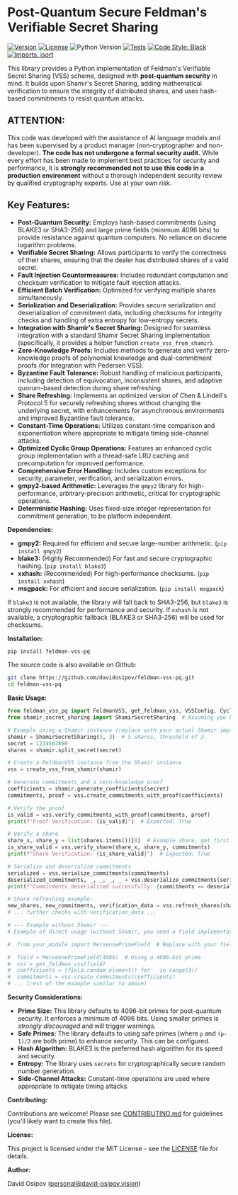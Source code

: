 # Post-Quantum Secure Feldman's Verifiable Secret Sharing

[![Version](https://img.shields.io/badge/version-0.7.5b0-blue)](https://github.com/davidosipov/feldman-vss-pq)
[![License](https://img.shields.io/badge/license-MIT-green)](LICENSE)
![Python Version](https://img.shields.io/badge/python-3.8+-blue.svg)
[![Tests](https://github.com/davidosipov/feldman-vss-pq/actions/workflows/tests.yml/badge.svg)](https://github.com/davidosipov/feldman-vss-pq/actions/workflows/tests.yml)
[![Code Style: Black](https://img.shields.io/badge/code%20style-black-000000.svg)](https://github.com/psf/black)
[![Imports: isort](https://img.shields.io/badge/%20imports-isort-%231674b1?style=flat&labelColor=ef8336)](https://pycqa.github.io/isort/)

This library provides a Python implementation of Feldman's Verifiable Secret Sharing (VSS) scheme, designed with **post-quantum security** in mind.  It builds upon Shamir's Secret Sharing, adding mathematical verification to ensure the integrity of distributed shares, and uses hash-based commitments to resist quantum attacks.

## ATTENTION:

This code was developed with the assistance of AI language models and has been supervised by a product manager (non-cryptographer and non-developer).  **The code has not undergone a formal security audit.** While every effort has been made to implement best practices for security and performance, it is **strongly recommended not to use this code in a production environment** without a thorough independent security review by qualified cryptography experts.  Use at your own risk.

## Key Features:

*   **Post-Quantum Security:** Employs hash-based commitments (using BLAKE3 or SHA3-256) and large prime fields (minimum 4096 bits) to provide resistance against quantum computers.  No reliance on discrete logarithm problems.
*   **Verifiable Secret Sharing:** Allows participants to verify the correctness of their shares, ensuring that the dealer has distributed shares of a valid secret.
*   **Fault Injection Countermeasures:** Includes redundant computation and checksum verification to mitigate fault injection attacks.
*   **Efficient Batch Verification:** Optimized for verifying multiple shares simultaneously.
*   **Serialization and Deserialization:** Provides secure serialization and deserialization of commitment data, including checksums for integrity checks and handling of extra entropy for low-entropy secrets.
*   **Integration with Shamir's Secret Sharing:** Designed for seamless integration with a standard Shamir Secret Sharing implementation (specifically, it provides a helper function `create_vss_from_shamir`).
*   **Zero-Knowledge Proofs:** Includes methods to generate and verify zero-knowledge proofs of polynomial knowledge and dual-commitment proofs (for integration with Pedersen VSS).
*   **Byzantine Fault Tolerance:** Robust handling of malicious participants, including detection of equivocation, inconsistent shares, and adaptive quorum-based detection during share refreshing.
*   **Share Refreshing:** Implements an optimized version of Chen & Lindell's Protocol 5 for securely refreshing shares without changing the underlying secret, with enhancements for asynchronous environments and improved Byzantine fault tolerance.
*   **Constant-Time Operations:** Utilizes constant-time comparison and exponentiation where appropriate to mitigate timing side-channel attacks.
*   **Optimized Cyclic Group Operations:** Features an enhanced cyclic group implementation with a thread-safe LRU caching and precomputation for improved performance.
*   **Comprehensive Error Handling:** Includes custom exceptions for security, parameter, verification, and serialization errors.
*   **gmpy2-based Arithmetic:** Leverages the `gmpy2` library for high-performance, arbitrary-precision arithmetic, critical for cryptographic operations.
*    **Deterministic Hashing:** Uses fixed-size integer representation for commitment generation, to be platform independent.

**Dependencies:**

*   **gmpy2:** Required for efficient and secure large-number arithmetic. (`pip install gmpy2`)
*   **blake3:** (Highly Recommended) For fast and secure cryptographic hashing. (`pip install blake3`)
*   **xxhash:** (Recommended) For high-performance checksums. (`pip install xxhash`)
*   **msgpack:** For efficient and secure serialization. (`pip install msgpack`)

If `blake3` is not available, the library will fall back to SHA3-256, but `blake3` is strongly recommended for performance and security. If `xxhash` is not available, a cryptographic fallback (BLAKE3 or SHA3-256) will be used for checksums.

**Installation:**

```bash
pip install feldman-vss-pq
```

The source code is also available on Github:

```bash
git clone https://github.com/davidosipov/feldman-vss-pq.git
cd feldman-vss-pq
```

**Basic Usage:**

```python
from feldman_vss_pq import FeldmanVSS, get_feldman_vss, VSSConfig, CyclicGroup, create_vss_from_shamir
from shamir_secret_sharing import ShamirSecretSharing  # Assuming you have a Shamir implementation

# Example using a Shamir instance (replace with your actual Shamir implementation)
shamir = ShamirSecretSharing(5, 3)  # 5 shares, threshold of 3
secret = 1234567890
shares = shamir.split_secret(secret)

# Create a FeldmanVSS instance from the Shamir instance
vss = create_vss_from_shamir(shamir)

# Generate commitments and a zero-knowledge proof
coefficients = shamir.generate_coefficients(secret)
commitments, proof = vss.create_commitments_with_proof(coefficients)

# Verify the proof
is_valid = vss.verify_commitments_with_proof(commitments, proof)
print(f"Proof Verification: {is_valid}")  # Expected: True

# Verify a share
share_x, share_y = list(shares.items())[0]  # Example share, get first item
is_share_valid = vss.verify_share(share_x, share_y, commitments)
print(f"Share Verification: {is_share_valid}")  # Expected: True

# Serialize and deserialize commitments
serialized = vss.serialize_commitments(commitments)
deserialized_commitments, _, _, _, _ = vss.deserialize_commitments(serialized)
print(f"Commitments deserialized successfully: {commitments == deserialized_commitments}")

# Share refreshing example:
new_shares, new_commitments, verification_data = vss.refresh_shares(shares, 3, 5)
# ... further checks with verification_data ...

# --- Example without Shamir ---
# Example of direct usage (without Shamir, you need a field implementation)

#  from your_module import MersennePrimeField  # Replace with your field implementation

#  field = MersennePrimeField(4096)  # Using a 4096-bit prime
#  vss = get_feldman_vss(field)
#  coefficients = [field.random_element() for _ in range(3)]
#  commitments = vss.create_commitments(coefficients)
# ... (rest of the example similar to above)
```

**Security Considerations:**

*   **Prime Size:** This library defaults to 4096-bit primes for post-quantum security. It enforces a minimum of 4096 bits. Using smaller primes is *strongly discouraged* and will trigger warnings.
*   **Safe Primes:** The library defaults to using safe primes (where `p` and `(p-1)/2` are both prime) to enhance security.  This can be configured.
*   **Hash Algorithm:** BLAKE3 is the preferred hash algorithm for its speed and security.
*   **Entropy:** The library uses `secrets` for cryptographically secure random number generation.
*   **Side-Channel Attacks:** Constant-time operations are used where appropriate to mitigate timing attacks.

**Contributing:**

Contributions are welcome! Please see [CONTRIBUTING.md](CONTRIBUTING.md) for guidelines (you'll likely want to create this file).

**License:**

This project is licensed under the MIT License - see the [LICENSE](LICENSE) file for details.

**Author:**

David Osipov (personal@david-osipov.vision)
